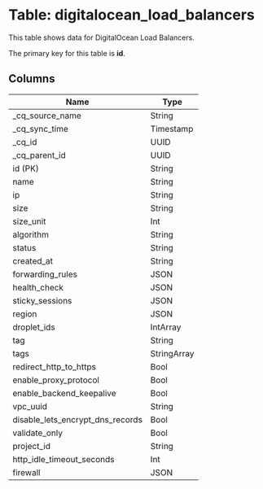 # Table: digitalocean_load_balancers

This table shows data for DigitalOcean Load Balancers.

The primary key for this table is **id**.

## Columns

| Name          | Type          |
| ------------- | ------------- |
|_cq_source_name|String|
|_cq_sync_time|Timestamp|
|_cq_id|UUID|
|_cq_parent_id|UUID|
|id (PK)|String|
|name|String|
|ip|String|
|size|String|
|size_unit|Int|
|algorithm|String|
|status|String|
|created_at|String|
|forwarding_rules|JSON|
|health_check|JSON|
|sticky_sessions|JSON|
|region|JSON|
|droplet_ids|IntArray|
|tag|String|
|tags|StringArray|
|redirect_http_to_https|Bool|
|enable_proxy_protocol|Bool|
|enable_backend_keepalive|Bool|
|vpc_uuid|String|
|disable_lets_encrypt_dns_records|Bool|
|validate_only|Bool|
|project_id|String|
|http_idle_timeout_seconds|Int|
|firewall|JSON|